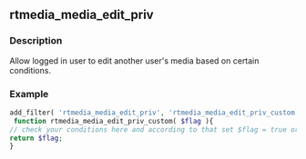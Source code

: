 ## rtmedia_media_edit_priv

### Description

Allow logged in user to edit another user's media based on certain conditions.

### Example

```php
add_filter( 'rtmedia_media_edit_priv', 'rtmedia_media_edit_priv_custom', 10, 1 );
 function rtmedia_media_edit_priv_custom( $flag ){
// check your conditions here and according to that set $flag = true or false
return $flag;
}
```
